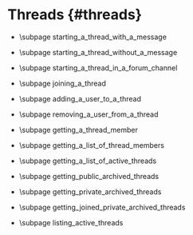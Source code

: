 Threads {#threads}
============
* \subpage starting_a_thread_with_a_message

* \subpage starting_a_thread_without_a_message

* \subpage starting_a_thread_in_a_forum_channel

* \subpage joining_a_thread

* \subpage adding_a_user_to_a_thread

* \subpage removing_a_user_from_a_thread

* \subpage getting_a_thread_member

* \subpage getting_a_list_of_thread_members

* \subpage getting_a_list_of_active_threads

* \subpage getting_public_archived_threads

* \subpage getting_private_archived_threads

* \subpage getting_joined_private_archived_threads

* \subpage listing_active_threads